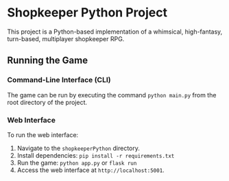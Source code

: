 # Shopkeeper Python Project

This project is a Python-based implementation of a whimsical, high-fantasy, turn-based, multiplayer shopkeeper RPG.

## Running the Game

### Command-Line Interface (CLI)

The game can be run by executing the command `python main.py` from the root directory of the project.

### Web Interface

To run the web interface:

1. Navigate to the `shopkeeperPython` directory.
2. Install dependencies: `pip install -r requirements.txt`
3. Run the game: `python app.py` or `flask run`
4. Access the web interface at `http://localhost:5001`.
